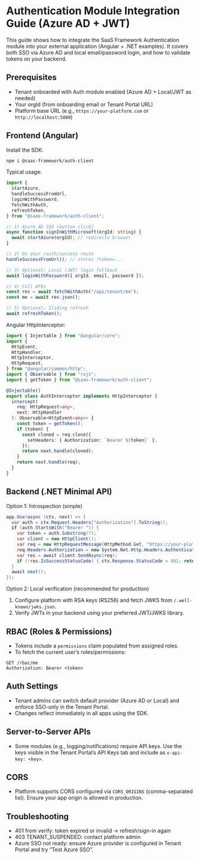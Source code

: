 # Authentication Module Integration Guide (Azure AD + JWT)

This guide shows how to integrate the SaaS Framework Authentication module into
your external application (Angular + .NET examples). It covers both SSO via
Azure AD and local email/password login, and how to validate tokens on your
backend.

## Prerequisites

- Tenant onboarded with Auth module enabled (Azure AD + Local/JWT as needed)
- Your orgId (from onboarding email or Tenant Portal URL)
- Platform base URL (e.g., `https://your-platform.com` or
  `http://localhost:5000`)

## Frontend (Angular)

Install the SDK:

```bash
npm i @saas-framework/auth-client
```

Typical usage:

```ts
import {
  startAzure,
  handleSuccessFromUrl,
  loginWithPassword,
  fetchWithAuth,
  refreshToken,
} from "@saas-framework/auth-client";

// 1) Azure AD SSO (button click)
async function signInWithMicrosoft(orgId: string) {
  await startAzure(orgId); // redirects browser
}

// 2) On your /auth/success route
handleSuccessFromUrl(); // stores ?token=...

// 3) Optional: Local (JWT) login fallback
await loginWithPassword({ orgId, email, password });

// 4) Call APIs
const res = await fetchWithAuth("/api/tenant/me");
const me = await res.json();

// 5) Optional: Sliding refresh
await refreshToken();
```

Angular HttpInterceptor:

```ts
import { Injectable } from "@angular/core";
import {
  HttpEvent,
  HttpHandler,
  HttpInterceptor,
  HttpRequest,
} from "@angular/common/http";
import { Observable } from "rxjs";
import { getToken } from "@saas-framework/auth-client";

@Injectable()
export class AuthInterceptor implements HttpInterceptor {
  intercept(
    req: HttpRequest<any>,
    next: HttpHandler
  ): Observable<HttpEvent<any>> {
    const token = getToken();
    if (token) {
      const cloned = req.clone({
        setHeaders: { Authorization: `Bearer ${token}` },
      });
      return next.handle(cloned);
    }
    return next.handle(req);
  }
}
```

## Backend (.NET Minimal API)

Option 1: Introspection (simple)

```csharp
app.Use(async (ctx, next) => {
  var auth = ctx.Request.Headers["Authorization"].ToString();
  if (auth.StartsWith("Bearer ")) {
    var token = auth.Substring(7);
    var client = new HttpClient();
    var req = new HttpRequestMessage(HttpMethod.Get, "https://your-platform.com/api/v2/auth/verify");
    req.Headers.Authorization = new System.Net.Http.Headers.AuthenticationHeaderValue("Bearer", token);
    var res = await client.SendAsync(req);
    if (!res.IsSuccessStatusCode) { ctx.Response.StatusCode = 401; return; }
  }
  await next();
});
```

Option 2: Local verification (recommended for production)

1. Configure platform with RSA keys (RS256) and fetch JWKS from
   `/.well-known/jwks.json`.
2. Verify JWTs in your backend using your preferred JWT/JWKS library.

## RBAC (Roles & Permissions)

- Tokens include a `permissions` claim populated from assigned roles.
- To fetch the current user’s roles/permissions:

```http
GET /rbac/me
Authorization: Bearer <token>
```

## Auth Settings

- Tenant admins can switch default provider (Azure AD or Local) and enforce
  SSO-only in the Tenant Portal.
- Changes reflect immediately in all apps using the SDK.

## Server-to-Server APIs

- Some modules (e.g., logging/notifications) require API keys. Use the keys
  visible in the Tenant Portal’s API Keys tab and include as `x-api-key: <key>`.

## CORS

- Platform supports CORS configured via `CORS_ORIGINS` (comma-separated list).
  Ensure your app origin is allowed in production.

## Troubleshooting

- 401 from verify: token expired or invalid → refresh/sign-in again
- 403 TENANT_SUSPENDED: contact platform admin
- Azure SSO not ready: ensure Azure provider is configured in Tenant Portal and
  try “Test Azure SSO”.

